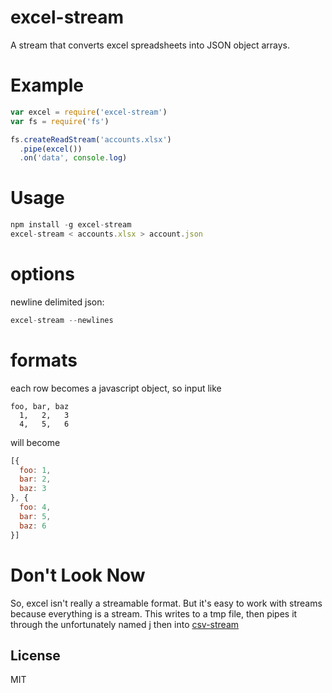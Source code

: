 # excel-stream

A stream that converts excel spreadsheets into JSON object arrays.

# Example

``` js
var excel = require('excel-stream')
var fs = require('fs')

fs.createReadStream('accounts.xlsx')
  .pipe(excel())
  .on('data', console.log)

```

# Usage

``` js
npm install -g excel-stream
excel-stream < accounts.xlsx > account.json
```

# options

newline delimited json:

```js
excel-stream --newlines
```

# formats

each row becomes a javascript object, so input like

``` csv
foo, bar, baz
  1,   2,   3
  4,   5,   6
```

will become

``` js
[{
  foo: 1,
  bar: 2,
  baz: 3
}, {
  foo: 4,
  bar: 5,
  baz: 6
}]

```

# Don't Look Now

So, excel isn't really a streamable format.
But it's easy to work with streams because everything is a stream.
This writes to a tmp file, then pipes it through the unfortunately named [j](https://npm.im/j)
then into [csv-stream](https://npm.im/csv-stream)


## License

MIT
